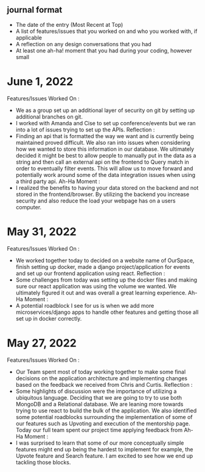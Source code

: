 
## journal format
* The date of the entry (Most Recent at Top)
* A list of features/issues that you worked on and who you worked with, if applicable
* A reflection on any design conversations that you had
* At least one ah-ha! moment that you had during your coding, however small

# June 1, 2022
Features/Issues Worked On :
* We as a group set up an additional layer of security on git by setting up additional branches on git. 
* I worked with Amanda and Cise to set up conference/events but we ran into a lot of issues trying to set up the APIs. 
Reflection :
* Finding an api that is formatted the way we want and is currently being maintained proved difficult. We also ran into issues when considering how we wanted to store this information in our database. We ultimately decided it might be best to allow people to manually put in the data as a string and then call an external api on the frontend to Query match in order to eventually filter events. This will allow us to move forward and potentially work around some of the data integration issues when using a third party api. 
Ah-Ha Moment :
* I realized the benefits to having your data stored on the backend and not stored in the frontend/browser. By utilizing the backend you increase security and also reduce the load your webpage has on a users computer.

# May 31, 2022
Features/Issues Worked On :
* We worked together today to decided on a website name of OurSpace, finish setting up docker, made a django project/application for events and set up our frontend application using react. 
Reflection :
* Some challenges from today was setting up the docker files and making sure our react application was using the volume we wanted. We ultimately figured it out and was overall a great learning experience. 
Ah-Ha Moment :
* A potential roadblock I see for us is when we add more microservices/django apps to handle other features and getting those all set up in docker correctly. 

# May 27, 2022
Features/Issues Worked On :
* Our Team spent most of today working together to make some final decisions on the application architecture and implementing changes based on the feedback we received from Chris and Curtis.
Reflection :
* Some highlights of discussion were the importance of utilizing a ubiquitous language. Deciding that we are going to try to use both MongoDB and a Relational database. We are leaning more towards trying to use react to build the bulk of the application. We also identified some potential roadblocks surrounding the implementation of some of our features such as Upvoting and execution of the mentorship page.
Today our full team spent our project time applying feedback from
Ah-Ha Moment :
* I was surprised to learn that some of our more conceptually simple features might end up being the hardest to implement for example, the Upvote feature and Search feature. I am excited to see how we end up tackling those blocks.

